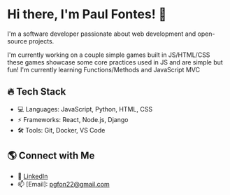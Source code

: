 # Hi there, I'm Paul Fontes! 👋
I'm a software developer passionate about web development and open-source projects.

I'm currently working on a couple simple games built in JS/HTML/CSS these games showcase some core practices used in JS and are simple but fun!
I'm currently learning Functions/Methods and JavaScript MVC


## 🔥 Tech Stack
- 💻 Languages: JavaScript, Python, HTML, CSS
- ⚡ Frameworks: React, Node.js, Django
- 🛠 Tools: Git, Docker, VS Code



## 🌎 Connect with Me

- 💼 [LinkedIn](https://www.linkedin.com/in/paulfontes22/)
- 📫 [Email]: pgfon22@gmail.com
<!--
**paulfontes/paulfontes** is a ✨ _special_ ✨ repository because its `README.md` (this file) appears on your GitHub profile.

Here are some ideas to get you started:

- 🔭 I’m currently working on ...
- 🌱 I’m currently learning ...
- 👯 I’m looking to collaborate on ...
- 🤔 I’m looking for help with ...
- 💬 Ask me about ...
- 📫 How to reach me: ...
- 😄 Pronouns: ...
- ⚡ Fun fact: ...

- ## 🚀 Featured Projects
- 🛠 [Project 1](https://github.com/username/project1) - Brief description
- 🌍 [Project 2](https://github.com/username/project2) - Brief description

-->
